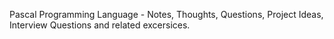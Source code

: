 Pascal Programming Language - Notes, Thoughts, Questions, Project Ideas, Interview Questions and related excersices. 
